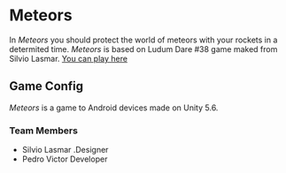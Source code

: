 # Meteors
In *Meteors* you should protect the world of meteors with your rockets in a determited time.
*Meteors* is based on Ludum Dare #38 game maked from Silvio Lasmar.
[You can play here](https://lasmarsilvio.itch.io/meteors)

## Game Config
_Meteors_ is a game to Android devices made on Unity 5.6.

### Team Members
- Silvio Lasmar
.Designer
- Pedro Victor
 Developer


[1]: https://github.com/iamPedroVictor
[2]: https://twitter.com/iampedrovictor